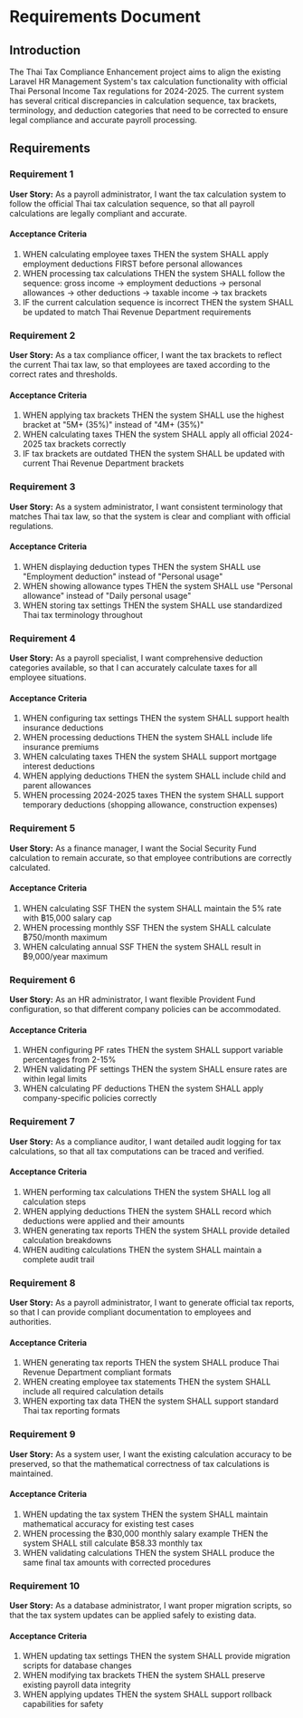 # Requirements Document

## Introduction

The Thai Tax Compliance Enhancement project aims to align the existing Laravel HR Management System's tax calculation functionality with official Thai Personal Income Tax regulations for 2024-2025. The current system has several critical discrepancies in calculation sequence, tax brackets, terminology, and deduction categories that need to be corrected to ensure legal compliance and accurate payroll processing.

## Requirements

### Requirement 1

**User Story:** As a payroll administrator, I want the tax calculation system to follow the official Thai tax calculation sequence, so that all payroll calculations are legally compliant and accurate.

#### Acceptance Criteria

1. WHEN calculating employee taxes THEN the system SHALL apply employment deductions FIRST before personal allowances
2. WHEN processing tax calculations THEN the system SHALL follow the sequence: gross income → employment deductions → personal allowances → other deductions → taxable income → tax brackets
3. IF the current calculation sequence is incorrect THEN the system SHALL be updated to match Thai Revenue Department requirements

### Requirement 2

**User Story:** As a tax compliance officer, I want the tax brackets to reflect the current Thai tax law, so that employees are taxed according to the correct rates and thresholds.

#### Acceptance Criteria

1. WHEN applying tax brackets THEN the system SHALL use the highest bracket at "5M+ (35%)" instead of "4M+ (35%)"
2. WHEN calculating taxes THEN the system SHALL apply all official 2024-2025 tax brackets correctly
3. IF tax brackets are outdated THEN the system SHALL be updated with current Thai Revenue Department brackets

### Requirement 3

**User Story:** As a system administrator, I want consistent terminology that matches Thai tax law, so that the system is clear and compliant with official regulations.

#### Acceptance Criteria

1. WHEN displaying deduction types THEN the system SHALL use "Employment deduction" instead of "Personal usage"
2. WHEN showing allowance types THEN the system SHALL use "Personal allowance" instead of "Daily personal usage"
3. WHEN storing tax settings THEN the system SHALL use standardized Thai tax terminology throughout

### Requirement 4

**User Story:** As a payroll specialist, I want comprehensive deduction categories available, so that I can accurately calculate taxes for all employee situations.

#### Acceptance Criteria

1. WHEN configuring tax settings THEN the system SHALL support health insurance deductions
2. WHEN processing deductions THEN the system SHALL include life insurance premiums
3. WHEN calculating taxes THEN the system SHALL support mortgage interest deductions
4. WHEN applying deductions THEN the system SHALL include child and parent allowances
5. WHEN processing 2024-2025 taxes THEN the system SHALL support temporary deductions (shopping allowance, construction expenses)

### Requirement 5

**User Story:** As a finance manager, I want the Social Security Fund calculation to remain accurate, so that employee contributions are correctly calculated.

#### Acceptance Criteria

1. WHEN calculating SSF THEN the system SHALL maintain the 5% rate with ฿15,000 salary cap
2. WHEN processing monthly SSF THEN the system SHALL calculate ฿750/month maximum
3. WHEN calculating annual SSF THEN the system SHALL result in ฿9,000/year maximum

### Requirement 6

**User Story:** As an HR administrator, I want flexible Provident Fund configuration, so that different company policies can be accommodated.

#### Acceptance Criteria

1. WHEN configuring PF rates THEN the system SHALL support variable percentages from 2-15%
2. WHEN validating PF settings THEN the system SHALL ensure rates are within legal limits
3. WHEN calculating PF deductions THEN the system SHALL apply company-specific policies correctly

### Requirement 7

**User Story:** As a compliance auditor, I want detailed audit logging for tax calculations, so that all tax computations can be traced and verified.

#### Acceptance Criteria

1. WHEN performing tax calculations THEN the system SHALL log all calculation steps
2. WHEN applying deductions THEN the system SHALL record which deductions were applied and their amounts
3. WHEN generating tax reports THEN the system SHALL provide detailed calculation breakdowns
4. WHEN auditing calculations THEN the system SHALL maintain a complete audit trail

### Requirement 8

**User Story:** As a payroll administrator, I want to generate official tax reports, so that I can provide compliant documentation to employees and authorities.

#### Acceptance Criteria

1. WHEN generating tax reports THEN the system SHALL produce Thai Revenue Department compliant formats
2. WHEN creating employee tax statements THEN the system SHALL include all required calculation details
3. WHEN exporting tax data THEN the system SHALL support standard Thai tax reporting formats

### Requirement 9

**User Story:** As a system user, I want the existing calculation accuracy to be preserved, so that the mathematical correctness of tax calculations is maintained.

#### Acceptance Criteria

1. WHEN updating the tax system THEN the system SHALL maintain mathematical accuracy for existing test cases
2. WHEN processing the ฿30,000 monthly salary example THEN the system SHALL still calculate ฿58.33 monthly tax
3. WHEN validating calculations THEN the system SHALL produce the same final tax amounts with corrected procedures

### Requirement 10

**User Story:** As a database administrator, I want proper migration scripts, so that the tax system updates can be applied safely to existing data.

#### Acceptance Criteria

1. WHEN updating tax settings THEN the system SHALL provide migration scripts for database changes
2. WHEN modifying tax brackets THEN the system SHALL preserve existing payroll data integrity
3. WHEN applying updates THEN the system SHALL support rollback capabilities for safety